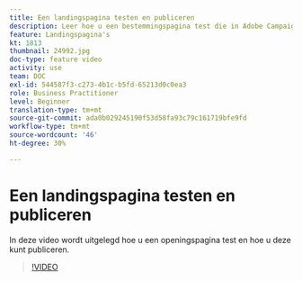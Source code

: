 ```yaml
---
title: Een landingspagina testen en publiceren
description: Leer hoe u een bestemmingspagina test die in Adobe Campaign Standard is gemaakt en hoe u deze publiceert.
feature: Landingspagina's
kt: 1813
thumbnail: 24992.jpg
doc-type: feature video
activity: use
team: DOC
exl-id: 544587f3-c273-4b1c-b5fd-65213d0c0ea3
role: Business Practitioner
level: Beginner
translation-type: tm+mt
source-git-commit: ada0b029245190f53d58fa93c79c161719bfe9fd
workflow-type: tm+mt
source-wordcount: '46'
ht-degree: 30%

---
```


# Een landingspagina testen en publiceren

In deze video wordt uitgelegd hoe u een openingspagina test en hoe u deze kunt publiceren.

>[!VIDEO](https://video.tv.adobe.com/v/24092?quality=12)
